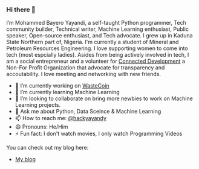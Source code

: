 ### Hi there 👋

I’m Mohammed Bayero Yayandi, a self-taught Python programmer, Tech community builder, Technical writer, Machine Learning enthusiast, Public speaker, Open-source enthusiast, and Tech advocate. I grew up in Kaduna State Northern part of, Nigeria. I'm  currently a student of Mineral and Petroleum Resources Engineering. I love supporting women to come into tech (most espcially ladies). Asides from being actively involved in tech, I am a social entrepreneur and a volunteer for [Connected Development](https://connecteddevelopment.org) a Non-For Profit Organization that advocate for transparency and accoutability. I love meeting and networking with new friends.


- 🔭 I’m currently working on [WasteCoin](http://ng.wastecoin.com)
- 🌱 I’m currently learning Machine Learning
- 👯 I’m looking to collaborate on bring more newbies to work on Machine Learning projects.
- 💬 Ask me about Python, Data Sceince & Machine Learning
- 📫 How to reach me: [@hackyayandy](https://twitter.com/hackyayandy)
- 😄 Pronouns: He/Him
- ⚡ Fun fact: I don't watch movies, I only watch Programming Videos

You can check out my blog here:
- [My blog](https://medium.com/@byruzyayandy)
